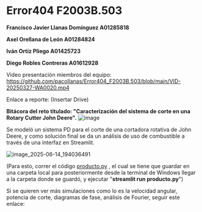 # Error404 F2003B.503

**Francisco Javier Llanas Domínguez A01285818**

**Axel Orellana de León A01284824**

**Iván Ortíz Pliego A01425723**

**Diego Robles Contreras A01612928**

Video presentación miembros del equipo: https://github.com/pacollanas/Error404_F2003B.503/blob/main/VID-20250327-WA0020.mp4

Enlace a reporte: (Insertar Drive)

**Bitácora del reto titulado: "Caracterización del sistema de corte en una Rotary Cutter John Deere".**
![image](https://github.com/user-attachments/assets/50e695b1-27ee-4471-94d4-d4dbca587265)

Se modeló un sistema PD para el corte de una cortadora rotativa de John Deere, y como solución final se da un análisis de uso de combustible a través de una interfaz en Streamlit.


![image_2025-06-14_194036491](https://github.com/user-attachments/assets/23b77c1f-db0c-4233-a553-1c87c8e35582)

(Para esto, correr el código [producto.py](https://github.com/pacollanas/Error404_F2003B.503/blob/main/producto.py)
, el cual se tiene que guardar en una carpeta local para posteriormente desde la terminal de Windows llegar a la carpeta donde se guardó, y ejecutar "**streamlit run producto.py**")

Si se quieren ver más simulaciones como lo es la velocidad angular, potencia de corte, diagramas de fase, análisis de Fourier, seguir este enlace:
